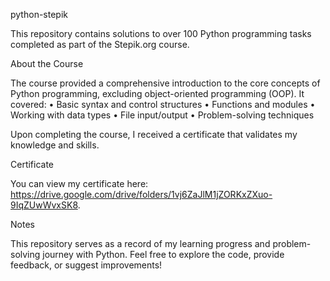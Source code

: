 python-stepik

This repository contains solutions to over 100 Python programming tasks completed as part of the Stepik.org course.

About the Course

The course provided a comprehensive introduction to the core concepts of Python programming, excluding object-oriented programming (OOP). It covered:
	•	Basic syntax and control structures
	•	Functions and modules
	•	Working with data types
	•	File input/output
	•	Problem-solving techniques

Upon completing the course, I received a certificate that validates my knowledge and skills.

Certificate

You can view my certificate here: https://drive.google.com/drive/folders/1vj6ZaJlM1jZORKxZXuo-9IqZUwWvxSK8.

Notes

This repository serves as a record of my learning progress and problem-solving journey with Python. Feel free to explore the code, provide feedback, or suggest improvements!
